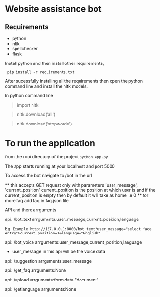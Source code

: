 # Website assistance bot

## Requirements
- python
- nltk
- spellchecker
- flask

Install python and then install other requirements,

` pip install -r requirements.txt`

After sucessfully installing all the requirements then open the python command line and install the nltk models.

In python command line

> import nltk

> nltk.download('all')

> nltk.download('stopwords')


# To run the application 
from the root directory of the project
`python app.py`

The app starts running at your localhost and port 5000

To access the bot navigate to /bot in the url 

** this accepts GET request only with parameters 'user_message', 'current_position' 
current_position is the position at which user is and if the current_position is empty then by default it will take as home i.e 0
** for more faq add faq in faq.json file

API and there arrguments

api: /bot_text  arrguments:user_message,current_position,language

Eg. `Example http://127.0.0.1:8000/bot_text?user_message="select face entry"&current_position=1&language="English"`

api: /bot_voice  arrguments:user_message,current_position,language

* user_message in this api will be the voice data

api: /suggestion  arrguments:user_message

api: /get_faq  arrguments:None

api: /upload  arrguments:form data "document"

api: /getlanguage  arrguments:None


